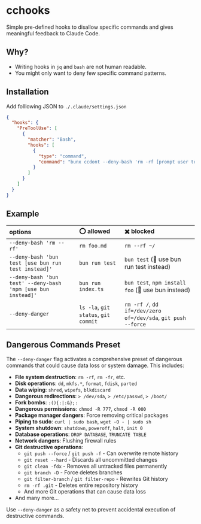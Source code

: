 # cchooks

Simple pre-defined hooks to disallow specific commands and gives meaningful feedback to Claude Code.

## Why?

* Writing hooks in `jq` and `bash` are not human readable.
* You might only want to deny few specific command patterns.

## Installation

Add folllowing JSON to `./.claude/settings.json`

```json
{
  "hooks": {
    "PreToolUse": [
      {
        "matcher": "Bash",
        "hooks": [
          {
            "type": "command",
            "command": "bunx ccdont --deny-bash 'rm -rf [prompt user to do that]' --deny-danger"
          }
        ]
      }
    ]
  }
}
```

## Example

| options | ⭕️ allowed | ✖️ blocked |
|:---|:---|:---|
| `--deny-bash 'rm --rf'` | `rm foo.md` | `rm --rf ~/` |
| `--deny-bash 'bun test [use bun run test instead]'` | `bun run test` | `bun test` (📝 use bun run test instead) |
| `--deny-bash 'bun test' --deny-bash 'npm [use bun instead]'` | `bun run index.ts` | `bun test`, `npm install foo` (📝 use bun instead) |
| `--deny-danger` | `ls -la`, `git status`, `git commit` | `rm -rf /`, `dd if=/dev/zero of=/dev/sda`, `git push --force` |

## Dangerous Commands Preset

The `--deny-danger` flag activates a comprehensive preset of dangerous commands that could cause data loss or system damage. This includes:

- **File system destruction**: `rm -rf`, `rm -fr`, etc.
- **Disk operations**: `dd`, `mkfs.*`, `format`, `fdisk`, `parted`
- **Data wiping**: `shred`, `wipefs`, `blkdiscard`
- **Dangerous redirections**: `> /dev/sda`, `> /etc/passwd`, `> /boot/`
- **Fork bombs**: `:(){:|:&};:`
- **Dangerous permissions**: `chmod -R 777`, `chmod -R 000`
- **Package manager dangers**: Force removing critical packages
- **Piping to sudo**: `curl | sudo bash`, `wget -O - | sudo sh`
- **System shutdown**: `shutdown`, `poweroff`, `halt`, `init 0`
- **Database operations**: `DROP DATABASE`, `TRUNCATE TABLE`
- **Network dangers**: Flushing firewall rules
- **Git destructive operations**: 
  - `git push --force` / `git push -f` - Can overwrite remote history
  - `git reset --hard` - Discards all uncommitted changes
  - `git clean -fdx` - Removes all untracked files permanently
  - `git branch -D` - Force deletes branches
  - `git filter-branch` / `git filter-repo` - Rewrites Git history
  - `rm -rf .git` - Deletes entire repository history
  - And more Git operations that can cause data loss
- And many more...

Use `--deny-danger` as a safety net to prevent accidental execution of destructive commands.